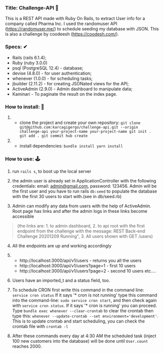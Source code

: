 ### Title: Challenge-API 🚀

This is a REST API made with Ruby On Rails, to extract User info for a company called Pharma Inc.
I used the randomuser API (https://randomuser.me/) to schedule seeding my database with JSON.
This is also a challenge by coodeesh (https://coodesh.com/).

### Specs: ✔
  - Rails (rails 6.1.4);
  - Ruby (ruby 3.0.0)
  - psql (PostgreSQL 12.4) - database;
  - devise (4.8.0) - for user authentication;
  - whenever (1.0.0) - for scheduling tasks;
  - jbuilder (2.11.2) - for creating JSONated views for the API;
  - ActiveAdmin (2.9.0) - Admin dashboard to manipulate data;
  - Kaminari - To paginate the result on the index page.


### How to install: 🧠

1. - clone the project and create your own repository:
  ``git clone git@github.com:karcagigergo/challenge-api.git --origin challenge-api your-project-name
    your-project-name
    git init .
    git add .
    git commit
    hub create``
2. - install dependencies:
  ``bundle install
  yarn install``

### How to use: 🕹

1. run `rails s`, to boot up the local server

2. the admin user is already set in ApplicationController with the following credentials: email: admin@gmail.com, password: 123456. Admin will be the first user and you have to run rails `db:seed` to populate the database with the first 30 users to start with.(see in db/seed.rb)

3. Admin can modify any data from users with the help of ActiveAdmin. Root page has links and after the admin logs in these links become accessible 

> (the links are: 1. to admin dashboard, 2. to api root with the first endpoint from the challenge with the message: REST Back-end Challenge 20201209 Running", 3. All users shown with GET /users)

4. All the endpoints are up and working accordingly

5. - http://localhost:3000/api/v1/users - returns you all the users
   - http://localhost:3000/api/v1/users?page=1 - first 10 users
   - http://localhost:3000/api/v1/users?page=2 - second 10 users etc.... 

5. Users have an imported_t and a status field, too.

6. To schedule CRON first write this command in the command line: `service cron status`
   If it says '* cron is not running' type this command into the command-line: `sudo service cron start`, and then check
   again with `service cron status`. If it says '* cron is running' you can proceed.
   Type `bundle exec whenever --clear-crontab` to clear the crontab then type this: `whenever --update-crontab --set environment='development'`. This is to update crontab and start scheduling, you can check the crontab file with
   `crontab -l`

7. After these commands every day at 4:30 AM the scheduled task (inject 100 new customers into the database) will be done until `User.count` reaches 2000.

